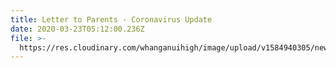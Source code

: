 ```yaml
---
title: Letter to Parents - Coronavirus Update
date: 2020-03-23T05:12:00.236Z
file: >-
  https://res.cloudinary.com/whanganuihigh/image/upload/v1584940305/newsletters/Notice_to_Parents_re_Covid-19_23.03.20.pdf
---
```

